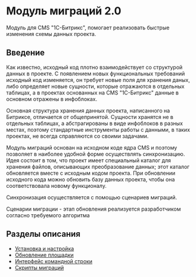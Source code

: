 Модуль миграций 2.0
===============

Модуль для CMS "1С-Битрикс", помогает реализовать быстрые изменения схемы данных проекта.

## Введение

Как известно, исходный код плотно взаимодействует со структурой данных в проекте. С появлением новых функциональных требований исходный код изменяется,
он требует новые поля для хранения даных, либо определяет новые сущности, которые отражаются в отдельных таблицах,
а в проектах основанных на CMS "1С-Битрикс" данные в основном отражены в инфоблоках.

Основная структура хранения данных проекта, написанного на Битриксе, отличается от общепринятой.
Сущности хранятся не в отдельных таблицах, а абстрагированы в виде инфоблоков в разных местах, поэтому стандартные
инструменты работы с данными, в таких проектах, не всегда справляются со своими задачами.

Модуль миграций основан на исходном коде ядра CMS и поэтому позволяет в наиболее удобной форме осуществлять синхронизацию. Идея состоит в том,
что проект имеет специальный каталог для хранения файлов, описывающих преобразование данных; этот каталог обновляется вместе с исходным кодом проекта.
При обновлении исходного кода можно обновить базу данных проекта, чтобы она соответствовала новому функционалу.

Синхронизация осуществляется с помощью сценариев миграций.

Сценарии миграции - этап обновления реализуется разработчиком согласно требуемого алгоритма

## Разделы описания

* [Установка и настройка](docs/setup.md)
* [Обновление площадки](docs/update.md)
* [Интерфейс командной строки](docs/cli.md)
* [Скрипты миграций](docs/scripts.md)